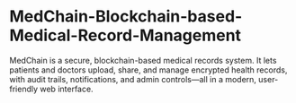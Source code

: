 # MedChain-Blockchain-based-Medical-Record-Management
MedChain is a secure, blockchain-based medical records system. It lets patients and doctors upload, share, and manage encrypted health records, with audit trails, notifications, and admin controls—all in a modern, user-friendly web interface.
